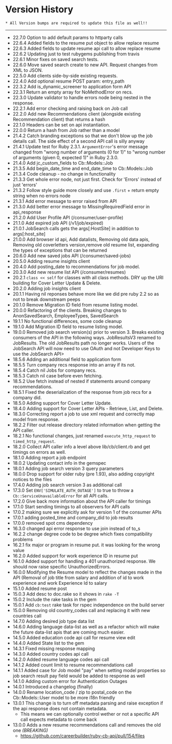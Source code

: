 Version History
====
    * All Version bumps are required to update this file as well!!
----
* 22.7.0 Option to add default params to httparty calls
* 22.6.4 Added fields to the resume put object to allow replace resume
* 22.6.3 Added fields to update resume api call to allow replace resume
* 22.6.2 Updating just to test rubygems publishing from travis
* 22.6.1 Minor fixes on saved search tests.
* 22.6.0 Move saved search create to new API. Request changes from XML to JSON.
* 22.5.0 Add clients side-by-side existing requests.
* 22.4.0 Add optional resume POST param: entry_path
* 22.3.2 Add is_dynamic_screener to application form API
* 22.3.1 Return an empty array for NoMethodError on recs.
* 22.3.0 Update validator to handle errors node being nested in the response.
* 22.2.1 Add error checking and raising back on Job call
* 22.2.0 Add new Recommendations client (alongside existing Recommendation client) that returns a hash
* 22.1.0 Headers can be set on api instantiation.
* 22.0.0 Return a hash from Job rather than a model
* 21.4.2 Catch branding exceptions so that we don't blow up the job details call.  The side effect of a second API call is silly anyway
* 21.4.1 Update test for Ruby 2.3.1. `ArgumentError`'s error message changed from "wrong number of arguments (0 for 1)" to "wrong number of arguments (given 0, expected 1)" in Ruby 2.3.0.
* 21.4.0 Add jc_custom_fields to Cb::Models::Job
* 21.3.5 Add begin_date_time and end_date_time to Cb::Models::Job
* 21.3.4 Code cleanup - no change in functionality
* 21.3.3 Get whole error node, not just first. Check for 'Errors' instead of just 'errors'
* 21.3.2 Follow style guide more closely and use `.first` + return empty string when no errors node
* 21.3.1 Add error message to error raised from API
* 21.3.0 Add better error message to MissingRequiredField error in api_response
* 21.2.0 Add User Profile API (/consumer/user-profile)
* 21.1.0 Add expired job API (/v1/job/expired)
* 21.0.1 JobSearch calls gets the args[:HostSite] in addition to args[:host_site]
* 21.0.0 Add browser id api, Add datalists, Removing old data apis, Removing old coverletters version,remove old resume list, expanding the types of exceptions that can be returned
* 20.6.0 Add new saved jobs API (/consumer/saved-jobs)
* 20.5.0 Adding resume insights client
* 20.4.0 Add posting_date to recommendations for job model.
* 20.3.0 Add new resume list API (/consumer/resumes)
* 20.2.1 `class << self` for classes with all class methods. DRY up the URI building for Cover Letter Update & Delete.
* 20.2.0 Adding job insights client
* 20.1.1 Having nil reponses behave more like we did pre ruby 2.2 so as not to break downstream peeps
* 20.1.0 Remove Migration ID field from resume listing model.
* 20.0.0 Refactoring of the clients.  Breaking changes to AnonSavedSearch, EmployeeTypes, SavedSearch
* 19.1.1 No functional differences, some code cleanup
* 19.1.0 Add Migration ID field to resume listing model.
* 19.0.0 Removed job search version(s) prior to version 3.  Breaks existing consumers of the API in the following ways. JobResultsV3 renamed to JobResults.  The old JobResults path no longer works.  Users of the JobSearch API will now need to use OAuth and not Developer Keys to use the JobSearch API>
* 18.5.6 Adding an additional field to application form
* 18.5.5 Turn company recs response into an array if its not.
* 18.5.4 Catch nil Jobs for company recs.
* 18.5.3 Catch nil case before even fetching.
* 18.5.2 Use fetch instead of nested if statements around company recommendations.
* 18.5.1 Fixed the deserialization of the response from job recs for a company did.
* 18.5.0 Adding support for Cover Letter Update.
* 18.4.0 Adding support for Cover Letter APIs - Retrieve, List, and Delete.
* 18.3.0 Correcting report a job to use xml request and correctly map model from response.
* 18.2.2 Filter out release directory related information when getting the API caller.
* 18.2.1 No functional changes, just renamed `execute_http_request` to `timed_http_request`.
* 18.2.0 Collect API caller info a level above lib/cb/client.rb and get timings on errors as well.
* 18.1.0 Adding report a job endpoint
* 18.0.2 Updating contact info in the gemspec
* 18.0.1 Adding job search version 3 query parameters
* 18.0.0 Drop support for older ruby (pre 1.93), also adding copyright notices to the files
* 17.4.0 Adding job search version 3 as additional call
* 17.3.0 Set `ENV['SIMULATE_AUTH_OUTAGE']` to true to throw a `Cb::ServiceUnavailableError` for all API calls.
* 17.2.0 Give back more information about the API caller for timings
* 17.1.0 Start sending timings to all observers for API calls
* 17.0.2 making sure we explicitly ask for version 1 of the consumer APIs
* 17.0.1 adding posted_time and company_did to job results
* 17.0.0 removed spot cms dependency
* 16.3.0 changed api error response to use join instead of to_s
* 16.2.2 change degree code to be degree which fixes compatibility problems
* 16.2.1 fix major or program in resume put. it was looking for the wrong value
* 16.2.0 Added support for work experience ID in resume put
* 16.1.0 Added support for handling a 401 unauthorized response. We should now raise specific UnauthorizedErrors.
* 16.0.0 Modifying the Resume model to reflect the changes made in the API (Removal of job title from salary and
        addition of id to work experience and work Experience Id to salary
* 15.1.0 Added resume post
* 15.0.3 Add desc to doc.rake so it shows in `rake -T`
* 15.0.2 Include the rake tasks in the gem
* 15.0.1 Add `cb:test` rake task for rspec independence on the build server
* 15.0.0 Removing old country_codes call and replacing it with new countries call
* 14.7.0 Adding desired job type data list
* 14.6.0 Adding language data-list as well as a refactor which will make the future
         data-list apis that are coming much easier.
* 14.5.0 Added education code api call for resume view edit
* 14.4.0 Added State list to the gem
* 14.3.1 Fixed missing response mapping
* 14.3.0 Added country codes api call
* 14.2.0 Added resume language codes api call
* 14.1.2 Added count limit to resume recommendations call
* 14.1.1 Added case for Job model "pay" when setting model properties
         so job search result pay field would be added to response as well
* 14.1.0 Adding custom error for Authentication Outages
* 14.0.1 Introduced a changelog (finally)
* 14.0.0 Rename location_code / zip to postal_code on the Cb::Models::User model to be more i18n friendly
* 13.0.1 This change is to turn off metadata parsing and raise exception if the api response does not contain metadata.
    * This means we can optionally control wether or not a specific API call expects metadata to come back
* 13.0.0 Adds a new resume recommendations call and removes the old one *(BREAKING)*
    * https://github.com/careerbuilder/ruby-cb-api/pull/154/files
